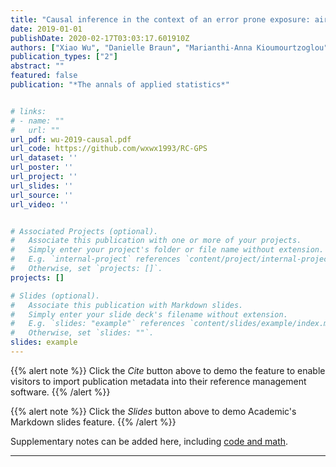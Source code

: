 ```yaml
---
title: "Causal inference in the context of an error prone exposure: air pollution and mortality"
date: 2019-01-01
publishDate: 2020-02-17T03:03:17.601910Z
authors: ["Xiao Wu", "Danielle Braun", "Marianthi-Anna Kioumourtzoglou", "Christine Choirat", "Qian Di", "Francesca Dominici"]
publication_types: ["2"]
abstract: ""
featured: false
publication: "*The annals of applied statistics*"


# links:
# - name: ""
#   url: ""
url_pdf: wu-2019-causal.pdf
url_code: https://github.com/wxwx1993/RC-GPS
url_dataset: ''
url_poster: ''
url_project: ''
url_slides: ''
url_source: ''
url_video: ''


# Associated Projects (optional).
#   Associate this publication with one or more of your projects.
#   Simply enter your project's folder or file name without extension.
#   E.g. `internal-project` references `content/project/internal-project/index.md`.
#   Otherwise, set `projects: []`.
projects: []

# Slides (optional).
#   Associate this publication with Markdown slides.
#   Simply enter your slide deck's filename without extension.
#   E.g. `slides: "example"` references `content/slides/example/index.md`.
#   Otherwise, set `slides: ""`.
slides: example
---
```


{{% alert note %}}
Click the *Cite* button above to demo the feature to enable visitors to import publication metadata into their reference management software.
{{% /alert %}}

{{% alert note %}}
Click the *Slides* button above to demo Academic's Markdown slides feature.
{{% /alert %}}

Supplementary notes can be added here, including [code and math](https://sourcethemes.com/academic/docs/writing-markdown-latex/).

---

